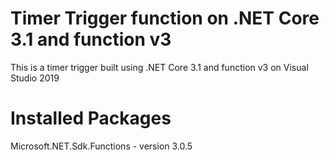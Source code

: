 # Timer Trigger function on .NET Core 3.1 and function v3
This is a timer trigger built using .NET Core 3.1 and function v3 on Visual Studio 2019

# Installed Packages
Microsoft.NET.Sdk.Functions - version 3.0.5
